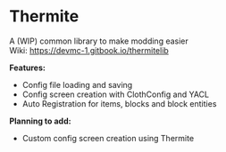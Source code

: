 # Thermite
A (WIP) common library to make modding easier  
Wiki: https://devmc-1.gitbook.io/thermitelib

**Features:**
- Config file loading and saving
- Config screen creation with ClothConfig and YACL
- Auto Registration for items, blocks and block entities  

**Planning to add:**
- Custom config screen creation using Thermite